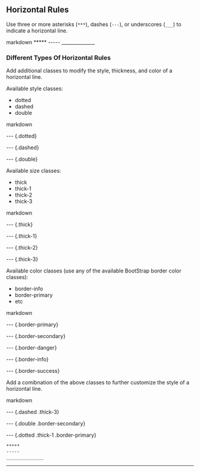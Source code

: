 ## Horizontal Rules

Use three or more asterisks (`***`), dashes (`---`), or underscores (`___`) to indicate a horizontal line.

<include src="codeAndOutput.md" boilerplate >
<variable name="highlightStyle">markdown</variable>
<variable name="code">
*****
-----
______________
</variable>
</include>

### Different Types Of Horizontal Rules

Add additional classes to modify the style, thickness, and color of a horizontal line. 

Available style classes:
- dotted
- dashed
- double

<include src="codeAndOutput.md" boilerplate >
<variable name="highlightStyle">markdown</variable>
<variable name="code">

--- {.dotted}

--- {.dashed}

--- {.double}

</variable>
</include>

Available size classes:
- thick
- thick-1
- thick-2
- thick-3

<include src="codeAndOutput.md" boilerplate >
<variable name="highlightStyle">markdown</variable>
<variable name="code">

--- {.thick}

--- {.thick-1}

--- {.thick-2}

--- {.thick-3}

</variable>
</include>

Available color classes (use any of the available BootStrap border color classes):
- border-info
- border-primary
- etc

<include src="codeAndOutput.md" boilerplate >
<variable name="highlightStyle">markdown</variable>
<variable name="code">

--- {.border-primary}

--- {.border-secondary}

--- {.border-danger}

--- {.border-info}

--- {.border-success}

</variable>
</include>

Add a comibnation of the above classes to further customize the style of a horizontal line. 

<include src="codeAndOutput.md" boilerplate >
<variable name="highlightStyle">markdown</variable>
<variable name="code">

--- {.dashed .thick-3}

--- {.double .border-secondary}

--- {.dotted .thick-1 .border-primary}

</variable>
</include>

<div id="short" class="d-none">

```markdown
*****
-----
______________
```
</div>

<div id="examples" class="d-none">

----
</div>
